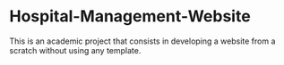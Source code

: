 # Hospital-Management-Website
This is an academic project that consists in developing a website from a scratch without using any template.
